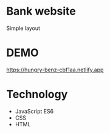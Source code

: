 # Bank website
Simple layout

# DEMO
https://hungry-benz-cbf1aa.netlify.app

# Technology
- JavaScript ES6
- CSS
- HTML

